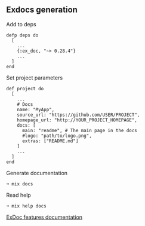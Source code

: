 ## Exdocs generation

Add to deps

    defp deps do
      [
        ...
        {:ex_doc, "~> 0.28.4"}
        ...
      ]
    end

Set project parameters

    def project do
      [
        ...
        # Docs
        name: "MyApp",
        source_url: "https://github.com/USER/PROJECT",
        homepage_url: "http://YOUR_PROJECT_HOMEPAGE",
        docs: [
          main: "readme", # The main page in the docs
          #logo: "path/to/logo.png",
          extras: ["README.md"]
        ]
        ...
      ]
    end

Generate documentation

    ➜ mix docs

Read help

    ➜ mix help docs

[ExDoc features documentation](https://hexdocs.pm/ex_doc/readme.html#features)
